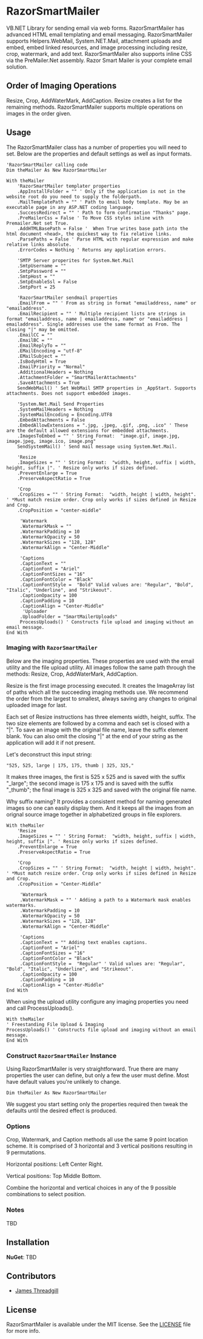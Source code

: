
# RazorSmartMailer 

VB.NET Library for sending email via  web forms. RazorSmartMailer has advanced HTML email templating and email messaging. RazorSmartMailer supports Helpers.WebMail, System.NET.Mail, attachment uploads and embed, embed linked resources, and image processing including resize, crop, watermark, and add text. RazorSmartMailer also supports inline CSS via the PreMailer.Net assembly. Razor Smart Mailer is your complete email solution.

## Order of Imaging Operations
Resize, Crop, AddWaterMark,  AddCaption. Resize creates a list for the remaining methods.  RazorSmartMailer supports multiple operations on images in the order given.

## Usage
The RazorSmartMailer class has a number of properties you will need to set. Below are the properties and default settings as well as input formats.
```vb.net
'RazorSmartMailer calling code
Dim theMailer As New RazorSmartMailer

With theMailer
    'RazorSmartMailer templater properties
    .AppInstallFolder = "" ' Only if the application is not in the website root do you need to supply the folderpath.
    .MailTemplatePath = "" ' Path to email body template. May be an executable page in any ASP.NET coding language.
    .SuccessRedirect = "" ' Path to form confirmation "Thanks" page. 
    .PreMailerCss = False ' To Move CSS styles inline with Premailer.Net set True. 
    .AddHTMLBasePath = False '  When True writes base path into the html document <head>, the quickest way to fix relative links.
    .ParsePaths = False ' Parse HTML with regular expression and make relative links absolute.
    .ErrorCodes = Nothing ' Returns any application errors.

    'SMTP Server properites for System.Net.Mail
    .SmtpUsername = ""
    .SmtpPassword = ""
    .SmtpHost = ""
    .SmtpEnableSsl = False
    .SmtpPort = 25

    'RazorSmartMailer sendmail properties
    .EmailFrom = "" ' From as string in format "emailaddress, name" or "emailaddress".
    .EmailRecipient = "" ' Multiple recipient lists are strings in format "emailaddress, name | emailaddress, name" or "emailaddress | emailaddress". Single addresses use the same format as From. The closing "|" may be omitted.
    .EmailCC = ""
    .EmailBC = ""
    .EmailReplyTo = ""
    .EMailEncoding = "utf-8"
    .EMailSubject = ""
    .IsBodyHtml = True
    .EmailPriority = "Normal"
    .AdditionalHeaders = Nothing
    .AttachmentFolder = "SmartMailerAttachments"
    .SaveAttachments = True
    SendWebMail() ' Set WebMail SMTP properties in _AppStart. Supports attachments. Does not support embedded images.

    'System.Net.Mail Send Properties
    .SystemMailHeaders = Nothing
    .SystemMailEncoding = Encoding.UTF8
    .EmbedAttachments = False
    .EmbedAllowExtensions = ".jpg, .jpeg, .gif, .png, .ico" ' These are the default allowed extensions for embedded attachments. 
    .ImagesToEmbed = "" ' String Format:  "image.gif, image.jpg, image.jpeg, image.ico, image.png"
    SendSystemMail() ' Send mail message using System.Net.Mail.

    'Resize
    .ImageSizes = "" ' String Format:  "width, height, suffix | width, height, suffix |". ' Resize only works if sizes defined. 
    .PreventEnlarge = True
    .PreserveAspectRatio = True

    'Crop
    .CropSizes = "" ' String Format:  "width, height | width, height". ' *Must match resize order. Crop only works if sizes defined in Resize and Crop.
    .CropPosition = "center-middle"

     'Watermark
     .WatermarkMask = ""
     .WatermarkPadding = 10
     .WatermarkOpacity = 50
     .WatermarkSizes = "128, 128"
     .WatermarkAlign = "Center-Middle"

     'Captions
     .CaptionText = ""
     .CaptionFont = "Ariel"
     .CaptionFontSizes = "16"
     .CaptionFontColor = "Black"
     .CaptionFontStyle =  "Bold" Valid values are: "Regular", "Bold", "Italic", "Underline", and "Strikeout".
     .CaptionOpacity = 100
     .CaptionPadding = 10
     .CaptionAlign = "Center-Middle"
      'Uploader
     .UploadFolder = "SmartMailerUploads" 
     ProcessUploads() ' Constructs file upload and imaging without an email message.
End With
 ```

### Imaging with `RazorSmartMailer`
Below are the imaging properties. These properties are used with the email utility and the file upload utility. All images follow the same path through the methods: Resize, Crop, AddWaterMark,  AddCaption.  

Resize is the first image processing executed. It creates the ImageArray list of paths which all the succeeding imaging methods use.
We recommend the order from the largest to smallest, always saving any changes to original uploaded image for last.

 Each set of Resize instructions has three elements width, height, suffix. The two size elements are followed by a comma and each set is closed with a "|". To save an image with the original file name, leave the suffix element blank. You can also omit the closing "|" at the end of your string as the application will add it if not present. 


Let's deconstruct this input string: 
```vbnet 
"525, 525, large | 175, 175, thumb | 325, 325,"
 ```
 It makes three images, the first is 525 x 525 and is saved with the suffix "_large"; the second  image is 175 x 175 and is saved with the suffix  "_thumb"; the final image is 325 x 325 and saved with the original file name. 
 
 Why suffix naming? It provides a consistent method for naming generated images so one can easily display them. And it keeps all the images from an orignal source image together in alphabetized groups in file explorers.
```vbnet
With theMailer
    'Resize
    .ImageSizes = "" ' String Format:  "width, height, suffix | width, height, suffix |". ' Resize only works if sizes defined. 
    .PreventEnlarge = True
    .PreserveAspectRatio = True

    'Crop
    .CropSizes = "" ' String Format:  "width, height | width, height". ' *Must match resize order. Crop only works if sizes defined in Resize and Crop.
    .CropPosition = "Center-Middle"

     'Watermark
     .WatermarkMask = "" ' Adding a path to a Watermark mask enables watermarks.
     .WatermarkPadding = 10
     .WatermarkOpacity = 50
     .WatermarkSizes = "128, 128"
     .WatermarkAlign = "Center-Middle"

     'Captions
     .CaptionText = "" Adding text enables captions.
     .CaptionFont = "Ariel"
     .CaptionFontSizes = "16"
     .CaptionFontColor = "Black"
     .CaptionFontStyle =  "Regular" ' Valid values are: "Regular", "Bold", "Italic", "Underline", and "Strikeout".
     .CaptionOpacity = 100
     .CaptionPadding = 10
     .CaptionAlign = "Center-Middle" 
End With
```
When using the upload utility configure any imaging properties you need and call ProcessUploads().  
```vbnet
With theMailer
' Freestanding File Upload & Imaging
ProcessUploads() ' Constructs file upload and imaging without an email message.
End With
```

### Construct `RazorSmartMailer` Instance
Using RazorSmartMailer is very straightforward. True there are many properties the user can define, but only a few the user must define. Most have default values you're unlikely to change. 
```vbnet
Dim theMailer As New RazorSmartMailer
```
We suggest you start setting  only the properties required then tweak the defaults until the desired effect is produced.
### Options

Crop, Watermark, and Caption methods all use the same 9 point location scheme. It is comprised of 3 horizontal and 3 vertical positions resulting in 9 permutations.

Horizontal positions: Left Center Right.

Vertical positions: Top Middle Bottom.

Combine the horizontal and vertical choices in any of the 9 possible combinations to select position.
### Notes

TBD

## Installation
**NuGet**: TBD

## Contributors

* [James Threadgill](https://github.com/wwwebconcepts)

## License

RazorSmartMailer is available under the MIT license. See the [LICENSE](https://github.com/wwwebconcepts/RazorSmartMailer/blob/master/License) file for more info.
